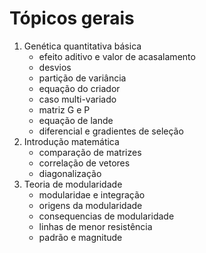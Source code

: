 # Tópicos gerais

1. Genética quantitativa básica
    - efeito aditivo e valor de acasalamento
    - desvios
    - partição de variância
    - equação do criador
    - caso multi-variado
    - matriz G e P
    - equação de lande
    - diferencial e gradientes de seleção
2. Introdução matemática
    - comparação de matrizes
    - correlação de vetores
    - diagonalização
3. Teoria de modularidade
    - modularidae e integração
    - origens da modularidade
    - consequencias de modularidade
    - linhas de menor resistência
    - padrão e magnitude
    
